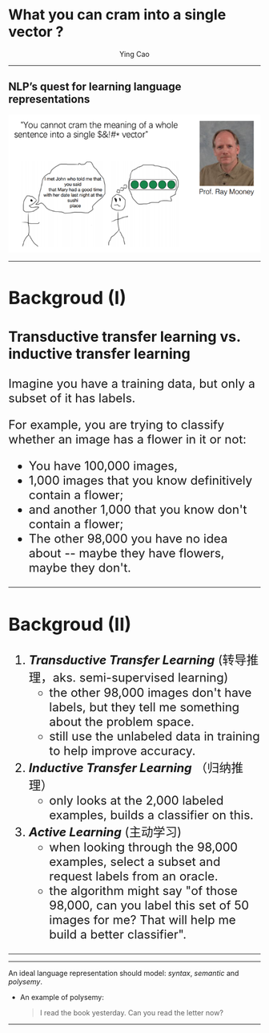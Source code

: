 <!-- $theme: default -->

# What you can cram into a single vector ?

<p align="center">
Ying Cao
</p>

---

## NLP’s quest for learning language representations

<p align="center">
<img src="images/intro.png">
</p>

---

<font size=5>

## Backgroud (I)

### Transductive transfer learning vs. inductive transfer learning

Imagine you have a training data, but only a subset of it has labels.

For example, you are trying to classify whether an image has a flower in it or not:

- You have 100,000 images,
- 1,000 images that you know definitively contain a flower;
- and another 1,000 that you know don't contain a flower;
- The other 98,000 you have no idea about -- maybe they have flowers, maybe they don't.

</font>

---

<font size=5>

## Backgroud (II)

1. _**Transductive Transfer Learning**_ (转导推理，aks. semi-supervised learning)
    - the other 98,000 images don't have labels, but they tell me something about the problem space.
    - still use the unlabeled data in training to help improve accuracy.
1. _**Inductive Transfer Learning**_ （归纳推理）
    - only looks at the 2,000 labeled examples, builds a classifier on this.
1. _**Active Learning**_ (主动学习)
    - when looking through the 98,000 examples, select a subset and request labels from an oracle.
    - the algorithm might say "of those 98,000, can you label this set of 50 images for me? That will help me build a better classifier".

</font>

---

---

An ideal language representation should model: _syntax_, _semantic_ and _polysemy_.

- An example of polysemy:

    >I read the book yesterday.
    >Can you read the letter now?

---
